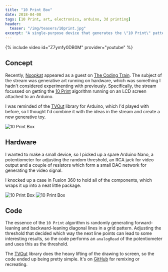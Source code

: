 ```yaml
---
title: "10 Print Box"
date: 2018-04-08
tags: [10 Print, art, electronics, arduino, 3d printing]
header:
  teaser: "/img/teasers/10print.jpg"
excerpt: "A single-purpose device that generates the \"10 Print\" pattern on any TV."
---
```

{% include video id="Z7ymfy0DB0M" provider="youtube" %}

## Concept

Recently, [Noopkat](https://twitter.com/noopkat) appeared as a guest on [The Coding Train](https://www.youtube.com/channel/UCvjgXvBlbQiydffZU7m1_aw). The subject of the stream was generative art running on hardware, which was something I hadn't considered experimenting with previously. Specifically, the stream focussed on getting the [10 Print](https://10print.org/) algorithm running on an LCD screen attached to an Arduino.

I was reminded of the [TVOut](https://github.com/Avamander/arduino-tvout) library for Arduino, which I'd played with before, so I thought I'd combine it with the ideas in the stream and create a new generative toy.

<img src="{{ site.url }}{{ site.baseurl }}/img/10print1.jpg" alt="10 Print Box">

## Hardware

I wanted to make a small device, so I picked up a spare Arduino Nano, a potentiometer for adjusting the random threshold, an RCA jack for video output and a couple of resistors which form a small DAC network for generating the video signal.

I knocked up a case in Fusion 360 to hold all of the components, which wraps it up into a neat little package.

<img src="{{ site.url }}{{ site.baseurl }}/img/10print2.jpg" alt="10 Print Box">

<img src="{{ site.url }}{{ site.baseurl }}/img/10print3.jpg" alt="10 Print Box">

## Code

The essence of the `10 Print` algorithm is randomly generating forward-leaning and backward-leaning diagonal lines in a grid pattern. Adjusting the threshold that decided which way the next line points can lead to some interesting results, so the code performs an `analogRead` of the potentiometer and uses this as the threshold.

The [TVOut](https://github.com/Avamander/arduino-tvout) library does the heavy lifting of the drawing to screen, so the code ended up being pretty simple. It's on [GitHub](https://github.com/walkerdanny/10PrintBox) for remixing or recreating.

